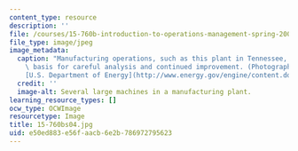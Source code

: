 ```yaml
---
content_type: resource
description: ''
file: /courses/15-760b-introduction-to-operations-management-spring-2004/e50ed883e56faacb6e2b786972795623_15-760bs04.jpg
file_type: image/jpeg
image_metadata:
  caption: "Manufacturing operations, such as this plant in Tennessee, can be the\
    \ basis for careful analysis and continued improvement. (Photograph courtesy of\_\
    [U.S. Department of Energy](http://www.energy.gov/engine/content.do).)"
  credit: ''
  image-alt: Several large machines in a manufacturing plant.
learning_resource_types: []
ocw_type: OCWImage
resourcetype: Image
title: 15-760bs04.jpg
uid: e50ed883-e56f-aacb-6e2b-786972795623
---
```

